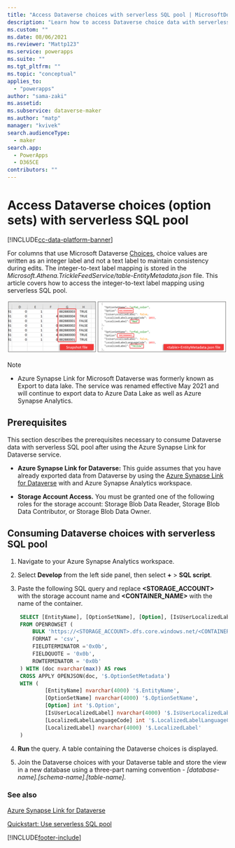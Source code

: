```yaml
---
title: "Access Dataverse choices with serverless SQL pool | MicrosoftDocs"
description: "Learn how to access Dataverse choice data with serverless SQL pool."
ms.custom: ""
ms.date: 08/06/2021
ms.reviewer: "Mattp123"
ms.service: powerapps
ms.suite: ""
ms.tgt_pltfrm: ""
ms.topic: "conceptual"
applies_to: 
  - "powerapps"
author: "sama-zaki"
ms.assetid: 
ms.subservice: dataverse-maker
ms.author: "matp"
manager: "kvivek"
search.audienceType: 
  - maker
search.app: 
  - PowerApps
  - D365CE
contributors: ""
---
```


# Access Dataverse choices (option sets) with serverless SQL pool

[!INCLUDE[cc-data-platform-banner](../../includes/cc-data-platform-banner.md)]

For columns that use Microsoft Dataverse [Choices](/powerapps/maker/data-platform/create-edit-global-option-sets), choice values are written as an integer label and not a text label to maintain consistency during edits. The integer-to-text label mapping is stored in the *Microsoft.Athena.TrickleFeedService/table-EntityMetadata.json* file. This article covers how to access the integer-to-text label mapping using serverless SQL pool.

![Access option set.](media/access-option-set.png "Access option set")

> [!NOTE]
>
> - Azure Synapse Link for Microsoft Dataverse was formerly known as Export to data lake. The service was renamed effective May 2021 and will continue to export data to Azure Data Lake as well as Azure Synapse Analytics.

## Prerequisites

This section describes the prerequisites necessary to consume Dataverse data with serverless SQL pool after using the Azure Synapse Link for Dataverse service.

- **Azure Synapse Link for Dataverse:** This guide assumes that you have already exported data from Dataverse by using the [Azure Synapse Link for Dataverse](export-to-data-lake.md) with and Azure Synapse Analytics workspace.

- **Storage Account Access.** You must be granted one of the following roles for the storage account: Storage Blob Data Reader, Storage Blob Data Contributor, or Storage Blob Data Owner.

## Consuming Dataverse choices with serverless SQL pool

1. Navigate to your Azure Synapse Analytics workspace.

2. Select **Develop** from the left side panel, then select **+** > **SQL script**.

3. Paste the following SQL query and replace **\<STORAGE_ACCOUNT\>** with the storage account name and **\<CONTAINER_NAME\>** with the name of the container.

```SQL
    SELECT [EntityName], [OptionSetName], [Option], [IsUserLocalizedLabel], [LocalizedLabelLanguageCode], [LocalizedLabel]
    FROM OPENROWSET (
        BULK 'https://<STORAGE_ACCOUNT>.dfs.core.windows.net/<CONTAINER_NAME>/Microsoft.Athena.TrickleFeedService/*-EntityMetadata.json', 
        FORMAT = 'csv',
        FIELDTERMINATOR ='0x0b',
        FIELDQUOTE = '0x0b',
        ROWTERMINATOR = '0x0b'
    ) WITH (doc nvarchar(max)) AS rows
    CROSS APPLY OPENJSON(doc, '$.OptionSetMetadata')
    WITH (
            [EntityName] nvarchar(4000) '$.EntityName',
            [OptionSetName] nvarchar(4000) '$.OptionSetName',
            [Option] int '$.Option',
            [IsUserLocalizedLabel] nvarchar(4000) '$.IsUserLocalizedLabel',
            [LocalizedLabelLanguageCode] int '$.LocalizedLabelLanguageCode',
            [LocalizedLabel] nvarchar(4000) '$.LocalizedLabel'
    )
```

4. **Run** the query. A table containing the Dataverse choices is displayed.

5. Join the Dataverse choices with your Dataverse table and store the view in a new database using a three-part naming convention - *[database-name].[schema-name].[table-name]*.

### See also

[Azure Synapse Link for Dataverse](./export-to-data-lake.md)

[Quickstart: Use serverless SQL pool](/azure/synapse-analytics/quickstart-sql-on-demand)

[!INCLUDE[footer-include](../../includes/footer-banner.md)]
